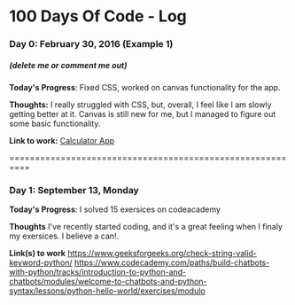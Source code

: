 # 100 Days Of Code - Log

### Day 0: February 30, 2016 (Example 1)
##### (delete me or comment me out)

**Today's Progress**: Fixed CSS, worked on canvas functionality for the app.

**Thoughts:** I really struggled with CSS, but, overall, I feel like I am slowly getting better at it. Canvas is still new for me, but I managed to figure out some basic functionality.

**Link to work:** [Calculator App](http://www.example.com)

==========================================================

### Day 1: September 13, Monday

**Today's Progress**: I solved 15 exersices on codeacademy

**Thoughts** I've recently started coding, and it's a great feeling when I finaly my exersices. I believe a can!.

**Link(s) to work**
https://www.geeksforgeeks.org/check-string-valid-keyword-python/
https://www.codecademy.com/paths/build-chatbots-with-python/tracks/introduction-to-python-and-chatbots/modules/welcome-to-chatbots-and-python-syntax/lessons/python-hello-world/exercises/modulo
